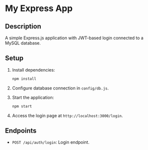# My Express App

## Description

A simple Express.js application with JWT-based login connected to a MySQL database.

## Setup

1. Install dependencies:

   ```bash
   npm install
   ```

2. Configure database connection in `config/db.js`.

3. Start the application:

   ```bash
   npm start
   ```

4. Access the login page at `http://localhost:3000/login`.

## Endpoints

- `POST /api/auth/login`: Login endpoint.
